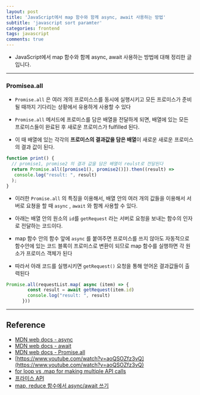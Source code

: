 ```yaml
---
layout: post
title: 'JavaScript에서 map 함수와 함께 async, await 사용하는 방법'
subtitle: 'javascript sort paramter'
categories: frontend
tags: javascript
comments: true
---
```


- JavaScript에서 map 함수와 함께 async, await 사용하는 방법에 대해 정리한 글입니다. 

---

### Promisea.all

- `Promise.all` 은 여러 개의 프로미스스를 동시에 실행시키고 모든 프로미스가 준비될 때까지 기다리는 상황에서 유용하게 사용할 수 있다

- `Promise.all` 메서드에 프로미스를 담은 배열을 전달하게 되면, 배열에 있는 모든 프로미스들이 완료된 후 새로운 프로미스가 fulfilled 된다.

- 이 때 배열에 있는 각각의 **프로미스의 결과값을 담은 배열**이 새로운 새로운 프로미스의 결과 값이 된다.

```jsx
function print() {
  // promise1, promise2 의 결과 값을 담은 배열이 reulst로 전달된다 
  return Promise.all([promise1(), promise2()]).then((result) =>
   console.log("result: ", result)
  );
}

```

- 이러한 `Promise.all` 의 특징을 이용해서, 배열 안의 여러 개의 값들을 이용해서 서버로 요쳥을 할 때 `async` , `await` 와 함께 사용할 수 있다.

- 아래는 배열 안의 원소의 `id`를 `getRequest` 라는 서버로 요청을 보내는 함수의 인자로 전달하는 코드이다.

- map 함수 안의 함수 앞에 `async` 를 붙여주면 프로미스를 쓰지 않아도 자동적으로 함수안에 있는 코드 블록이 프로미스로 변환이 되므로 map 함수를 실행하면 각 원소가 프로미스 객체가 된다

- 따라서 아래 코드를 실행시키면 `getRequest()` 요청을 통해 얻어온 결과값들이 출력된다 


```jsx
Promise.all(requestList.map( async (item) => {
        const result = await getRequest(item.id)
        console.log("result: ", result)
      }))
```

---

## Reference

- [MDN web docs - async](https://developer.mozilla.org/ko/docs/Web/JavaScript/Reference/Statements/async_function)
- [MDN web docs - await](https://developer.mozilla.org/ko/docs/Web/JavaScript/Reference/Operators/await)
- [MDN web docs - Promise.all](https://developer.mozilla.org/ko/docs/Web/JavaScript/Reference/Global_Objects/Promise/all)
- [https://www.youtube.com/watch?v=aoQSOZfz3vQ](https://www.youtube.com/watch?v=aoQSOZfz3vQ)
- [for loop vs .map for making multiple API calls](https://dev.to/askrishnapravin/for-loop-vs-map-for-making-multiple-api-calls-3lhd)
- [프라미스 API](https://ko.javascript.info/promise-api)
- [map, reduce 함수에서 async/await 쓰기](https://velog.io/@minsangk/2019-09-06-0209-%EC%9E%91%EC%84%B1%EB%90%A8-eik06xy8mm)


